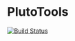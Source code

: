 # PlutoTools

[![Build Status](https://github.com/math4mad/PlutoTools.jl/actions/workflows/CI.yml/badge.svg?branch=main)](https://github.com/math4mad/PlutoTools.jl/actions/workflows/CI.yml?query=branch%3Amain)
